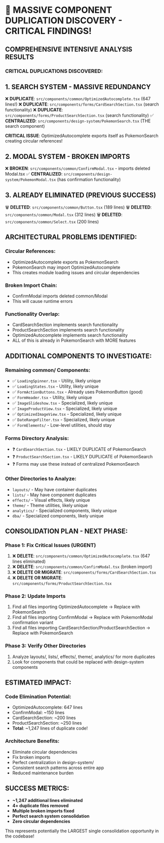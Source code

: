 # 🚨 **MASSIVE COMPONENT DUPLICATION DISCOVERY - CRITICAL FINDINGS!**

## **COMPREHENSIVE INTENSIVE ANALYSIS RESULTS**

### **CRITICAL DUPLICATIONS DISCOVERED:**

## 1. **SEARCH SYSTEM - MASSIVE REDUNDANCY**

❌ **DUPLICATE**: `src/components/common/OptimizedAutocomplete.tsx` (647 lines!)
❌ **DUPLICATE**: `src/components/forms/CardSearchSection.tsx` (search functionality)
❌ **DUPLICATE**: `src/components/forms/ProductSearchSection.tsx` (search functionality)
✅ **CENTRALIZED**: `src/components/design-system/PokemonSearch.tsx` (THE search component)

**CRITICAL ISSUE**: OptimizedAutocomplete exports itself as PokemonSearch creating circular references!

## 2. **MODAL SYSTEM - BROKEN IMPORTS**

❌ **BROKEN**: `src/components/common/ConfirmModal.tsx` - imports deleted Modal.tsx
✅ **CENTRALIZED**: `src/components/design-system/PokemonModal.tsx` (has confirmation functionality)

## 3. **ALREADY ELIMINATED (PREVIOUS SUCCESS)**

🗑️ **DELETED**: `src/components/common/Button.tsx` (189 lines)
🗑️ **DELETED**: `src/components/common/Modal.tsx` (312 lines)
🗑️ **DELETED**: `src/components/common/Select.tsx` (200 lines)

## **ARCHITECTURAL PROBLEMS IDENTIFIED:**

### **Circular References:**

- OptimizedAutocomplete exports as PokemonSearch
- PokemonSearch may import OptimizedAutocomplete
- This creates module loading issues and circular dependencies

### **Broken Import Chain:**

- ConfirmModal imports deleted common/Modal
- This will cause runtime errors

### **Functionality Overlap:**

- CardSearchSection implements search functionality
- ProductSearchSection implements search functionality
- OptimizedAutocomplete implements search functionality
- ALL of this is already in PokemonSearch with MORE features

## **ADDITIONAL COMPONENTS TO INVESTIGATE:**

### **Remaining common/ Components:**

- ✅ `LoadingSpinner.tsx` - Utility, likely unique
- ✅ `LoadingStates.tsx` - Utility, likely unique
- ✅ `FormActionButtons.tsx` - Already uses PokemonButton (good)
- ✅ `FormHeader.tsx` - Utility, likely unique
- ✅ `ImageSlideshow.tsx` - Specialized, likely unique
- ✅ `ImageProductView.tsx` - Specialized, likely unique
- ✅ `OptimizedImageView.tsx` - Specialized, likely unique
- ✅ `DateRangeFilter.tsx` - Specialized, likely unique
- ✅ `FormElements/` - Low-level utilities, should stay

### **Forms Directory Analysis:**

- ❓ `CardSearchSection.tsx` - LIKELY DUPLICATE of PokemonSearch
- ❓ `ProductSearchSection.tsx` - LIKELY DUPLICATE of PokemonSearch
- ❓ Forms may use these instead of centralized PokemonSearch

### **Other Directories to Analyze:**

- `layouts/` - May have container duplicates
- `lists/` - May have component duplicates
- `effects/` - Visual effects, likely unique
- `theme/` - Theme utilities, likely unique
- `analytics/` - Specialized components, likely unique
- `dba/` - Specialized components, likely unique

## **CONSOLIDATION PLAN - NEXT PHASE:**

### **Phase 1: Fix Critical Issues (URGENT)**

1. ❌ **DELETE**: `src/components/common/OptimizedAutocomplete.tsx` (647 lines eliminated)
2. ❌ **DELETE**: `src/components/common/ConfirmModal.tsx` (broken import)
3. ❌ **DELETE OR MIGRATE**: `src/components/forms/CardSearchSection.tsx`
4. ❌ **DELETE OR MIGRATE**: `src/components/forms/ProductSearchSection.tsx`

### **Phase 2: Update Imports**

1. Find all files importing OptimizedAutocomplete → Replace with PokemonSearch
2. Find all files importing ConfirmModal → Replace with PokemonModal confirmation variant
3. Find all files importing CardSearchSection/ProductSearchSection → Replace with PokemonSearch

### **Phase 3: Verify Other Directories**

1. Analyze layouts/, lists/, effects/, theme/, analytics/ for more duplicates
2. Look for components that could be replaced with design-system components

## **ESTIMATED IMPACT:**

### **Code Elimination Potential:**

- OptimizedAutocomplete: 647 lines
- ConfirmModal: ~150 lines
- CardSearchSection: ~200 lines
- ProductSearchSection: ~250 lines
- **Total**: ~1,247 lines of duplicate code!

### **Architecture Benefits:**

- Eliminate circular dependencies
- Fix broken imports
- Perfect centralization in design-system/
- Consistent search patterns across entire app
- Reduced maintenance burden

## **SUCCESS METRICS:**

- **~1,247 additional lines eliminated**
- **4+ duplicate files removed**
- **Multiple broken imports fixed**
- **Perfect search system consolidation**
- **Zero circular dependencies**

This represents potentially the LARGEST single consolidation opportunity in the codebase!